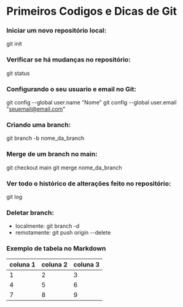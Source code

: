 # Primeiros Codigos e Dicas de Git

### Iniciar um novo repositório local:
git init

### Verificar se há mudanças no repositório:
git status

### Configurando o seu usuario e email no Git:
git config --global user.name "Nome"
git config --global user.email "seuemail@email.com"

### Criando uma branch:
git branch -b nome_da_branch

### Merge de um branch no main:
git checkout main
git merge nome_da_branch

### Ver todo o histórico de alterações feito no repositório:
git log

### Deletar branch:
- localmente: git branch -d <branch>
- remotamente: git push origin --delete <branch>

### Exemplo de tabela no Markdown

coluna 1 | coluna 2 | coluna 3
-------- | -------- | --------
1        | 2        | 3
4        | 5        | 6
7        | 8        | 9